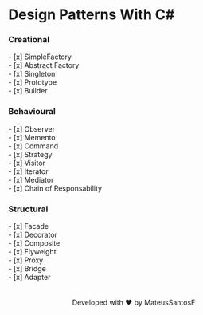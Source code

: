 # Design Patterns With C#

<h3> Creational </h3>
- [x] SimpleFactory <br>
- [x] Abstract Factory <br>
- [x] Singleton <br>
- [x] Prototype <br>
- [x] Builder <br>

<h3> Behavioural </h3>
- [x] Observer <br>
- [x] Memento <br>
- [x] Command <br>
- [x] Strategy <br>
- [x] Visitor <br>
- [x] Iterator <br>
- [x] Mediator <br>
- [x] Chain of Responsability <br>

<h3> Structural </h3>
- [x] Facade <br>
- [x] Decorator <br>
- [x] Composite <br>
- [x] Flyweight <br>
- [x] Proxy <br>
- [x] Bridge <br>
- [x] Adapter <br>
<br>
<br>
<div align="center">Developed with ❤️ by MateusSantosF</div>



